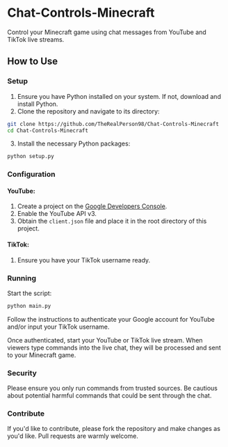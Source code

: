 # Chat-Controls-Minecraft

Control your Minecraft game using chat messages from YouTube and TikTok live streams.

## How to Use

### Setup

1. Ensure you have Python installed on your system. If not, download and install Python.
2. Clone the repository and navigate to its directory:
```bash
git clone https://github.com/TheRealPerson98/Chat-Controls-Minecraft
cd Chat-Controls-Minecraft
```
3. Install the necessary Python packages:
```bash
python setup.py
```

### Configuration

#### YouTube:
1. Create a project on the [Google Developers Console](https://console.developers.google.com/).
2. Enable the YouTube API v3.
3. Obtain the `client.json` file and place it in the root directory of this project.

#### TikTok:
1. Ensure you have your TikTok username ready.

### Running

Start the script:
```bash
python main.py
```

Follow the instructions to authenticate your Google account for YouTube and/or input your TikTok username.

Once authenticated, start your YouTube or TikTok live stream. When viewers type commands into the live chat, they will be processed and sent to your Minecraft game.

### Security

Please ensure you only run commands from trusted sources. Be cautious about potential harmful commands that could be sent through the chat.

### Contribute

If you'd like to contribute, please fork the repository and make changes as you'd like. Pull requests are warmly welcome.

